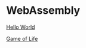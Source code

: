 # WebAssembly

[Hello World](https://github.com/dallasnorton/WebAssembly/blob/master/hello)

[Game of Life](https://github.com/dallasnorton/WebAssembly/blob/master/gameOfLife)
